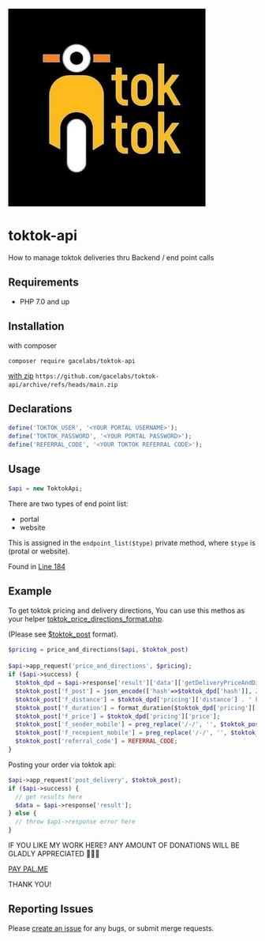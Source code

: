 ![Image of Toktok](https://github.com/gacelabs/toktok-api/blob/main/TT_400x400.jpg)
# toktok-api
How to manage toktok deliveries thru Backend / end point calls

## Requirements 

* PHP 7.0 and up

## Installation 
with composer 
```cli
composer require gacelabs/toktok-api
```
[with zip](https://github.com/gacelabs/toktok-api/archive/refs/heads/main.zip) `https://github.com/gacelabs/toktok-api/archive/refs/heads/main.zip`

## Declarations
```php
define('TOKTOK_USER', '<YOUR PORTAL USERNAME>');
define('TOKTOK_PASSWORD', '<YOUR PORTAL PASSWORD>');
define('REFERRAL_CODE', '<YOUR TOKTOK REFERRAL CODE>');
```

## Usage
```php
$api = new ToktokApi;
```
There are two types of end point list:
* portal 
* website

This is assigned in the `endpoint_list($type)` private method, where `$type` is (protal or website).

Found in [Line 184](https://github.com/gacelabs/toktok-api/blob/main/src/ToktokApi.php#L184)

## Example
To get toktok pricing and delivery directions, 
You can use this methos as your helper [toktok_price_directions_format.php](https://github.com/gacelabs/toktok-api/blob/main/helper/toktok_price_directions_format.php).

(Please see [$toktok_post](https://github.com/gacelabs/toktok-api/blob/main/helper/toktok_post_format.php) format).
```php
$pricing = price_and_directions($api, $toktok_post)

$api->app_request('price_and_directions', $pricing);
if ($api->success) {
  $toktok_dpd = $api->response['result']['data']['getDeliveryPriceAndDirections'];
  $toktok_post['f_post'] = json_encode(['hash'=>$toktok_dpd['hash']], JSON_NUMERIC_CHECK);
  $toktok_post['f_distance'] = $toktok_dpd['pricing']['distance'] . ' km';
  $toktok_post['f_duration'] = format_duration($toktok_dpd['pricing']['duration']);
  $toktok_post['f_price'] = $toktok_dpd['pricing']['price'];
  $toktok_post['f_sender_mobile'] = preg_replace('/-/', '', $toktok_post['f_sender_mobile']);
  $toktok_post['f_recepient_mobile'] = preg_replace('/-/', '', $toktok_post['f_recepient_mobile']);
  $toktok_post['referral_code'] = REFERRAL_CODE;
}
```
Posting your order via toktok api:
```php
$api->app_request('post_delivery', $toktok_post);
if ($api->success) {
  // get results here
  $data = $api->response['result'];
} else {
  // throw $api->response error here
}
```
IF YOU LIKE MY WORK HERE? ANY AMOUNT OF DONATIONS WILL BE GLADLY APPRECIATED 🙌🙏🤝

[PAY PAL.ME](https://www.paypal.com/donate?hosted_button_id=HC7H6MBGR9SQW)

THANK YOU!

## Reporting Issues
Please [create an issue](https://github.com/gacelabs/toktok-api/issues) for any bugs, or submit merge requests. 

